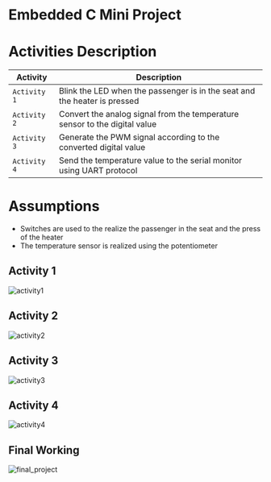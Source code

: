 # Embedded C Mini Project

# Activities Description

|**Activity**	|**Description**|
|----------|----------|
|`Activity 1`	|Blink the LED when the passenger is in the seat and the heater is pressed|
|`Activity 2`	|Convert the analog signal from the temperature sensor to the digital value|
|`Activity 3`	|Generate the PWM signal according to the converted digital value|
|`Activity 4`	|Send the temperature value to the serial monitor using UART protocol|

# Assumptions
  - Switches are used to the realize the passenger in the seat and the press of the heater
  - The temperature sensor is realized using the potentiometer


## Activity 1

![activity1](https://user-images.githubusercontent.com/35807847/127771393-243aa1a9-f0ec-4d21-82a9-26ee8da8f9bf.png)

## Activity 2

![activity2](https://user-images.githubusercontent.com/35807847/127771396-55fd77ef-9544-461a-85f8-b5b6db64cf1f.png)

## Activity 3

![activity3](https://user-images.githubusercontent.com/35807847/127771397-034aa7a7-78b9-4057-be3d-35e0c5061727.png)

## Activity 4

![activity4](https://user-images.githubusercontent.com/35807847/127771399-db13993a-0da1-4386-a8c8-b30d11e2965f.png)

## Final Working

![final_project](https://user-images.githubusercontent.com/35807847/127771402-0009a2bf-bc2d-468e-8823-30175f7c7927.png)

